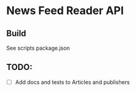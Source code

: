 # News Feed Reader API

## Build

See scripts package.json

## TODO:

- [ ] Add docs and tests to Articles and publishers
